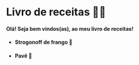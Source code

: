 # Livro de receitas :man_cook:

#### Olá!  Seja bem vindos(as), ao meu livro de receitas!



- #### Strogonoff de frango :chicken:

- #### Pavê :cake:

  
